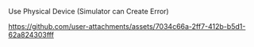 Use Physical Device (Simulator can Create Error)


https://github.com/user-attachments/assets/7034c66a-2ff7-412b-b5d1-62a824303fff

